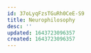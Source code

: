 ```yaml
---
id: 37oLyqFzsTGuRh0CeE-S9
title: Neurophilosophy
desc: ''
updated: 1643723096357
created: 1643723096357
---
```


